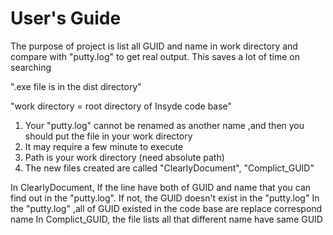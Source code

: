 # User's Guide

The purpose of project is list all GUID and name in work directory and compare with "putty.log" to get real output. This saves a lot of time on searching

".exe file is in the dist directory"

"work directory = root directory of Insyde code base"

1. Your "putty.log" cannot be renamed as another name ,and then you should put the file in your work directory
2. It may require a few minute to execute
3. Path is your work directory (need absolute path)
4. The new files created are called "ClearlyDocument", "Complict_GUID"

In ClearlyDocument, If the line have both of GUID and name that you can find out in the "putty.log". If not, the GUID doesn't exist in the "putty.log"
In the "putty.log" ,all of GUID existed in the code base are replace correspond name 
In Complict_GUID, the file lists all that different name have same GUID
